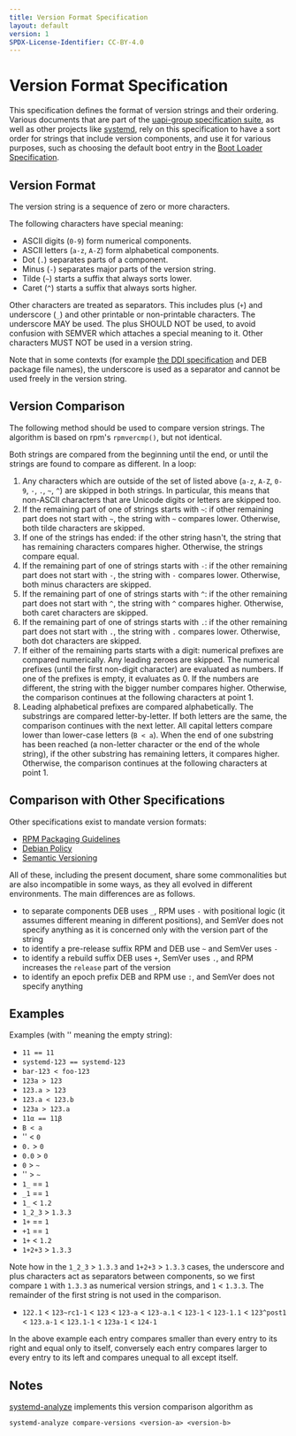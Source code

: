 ```yaml
---
title: Version Format Specification
layout: default
version: 1
SPDX-License-Identifier: CC-BY-4.0
---
```


# Version Format Specification
This specification defines the format of version strings and their ordering.
Various documents that are part of the [uapi-group specification suite](https://uapi-group.org/specifications),
as well as other projects like [systemd](https://systemd.io),
rely on this specification to have
a sort order for strings that include version components,
and use it for various purposes,
such as choosing the default boot entry in the [Boot Loader Specification](boot_loader_specification.md).

## Version Format
The version string is a sequence of zero or more characters.

The following characters have special meaning:
- ASCII digits (`0-9`) form numerical components.
- ASCII letters (`a-z`, `A-Z`) form alphabetical components.
- Dot (`.`) separates parts of a component.
- Minus (`-`) separates major parts of the version string.
- Tilde (`~`) starts a suffix that always sorts lower.
- Caret (`^`) starts a suffix that always sorts higher.

Other characters are treated as separators.
This includes plus (`+`) and underscore (`_`) and other printable or non-printable characters.
The underscore MAY be used.
The plus SHOULD NOT be used, to avoid confusion with SEMVER which attaches a special meaning to it.
Other characters MUST NOT be used in a version string.

Note that in some contexts (for example [the DDI specification](discoverable_disk_image.md) and DEB
package file names), the underscore is used as a separator and cannot be used freely in the version
string.

## Version Comparison

The following method should be used to compare version strings. The algorithm
is based on rpm's `rpmvercmp()`, but not identical.

Both strings are compared from the beginning until the end, or until the
strings are found to compare as different. In a loop:
1. Any characters which are outside of the set of listed above (`a-z`, `A-Z`, `0-9`, `-`, `.`, `~`, `^`)
   are skipped in both strings. In particular, this means that non-ASCII characters
   that are Unicode digits or letters are skipped too.
2. If the remaining part of one of strings starts with `~`:
   if other remaining part does not start with `~`,
   the string with `~` compares lower. Otherwise, both tilde characters are skipped.
3. If one of the strings has ended: if the other string hasn't, the string that
   has remaining characters compares higher. Otherwise, the strings compare
   equal.
4. If the remaining part of one of strings starts with `-`:
   if the other remaining part does not start with `-`,
   the string with `-` compares lower. Otherwise, both minus characters are skipped.
5. If the remaining part of one of strings starts with `^`:
   if the other remaining part does not start with `^`,
   the string with `^` compares higher. Otherwise, both caret characters are skipped.
6. If the remaining part of one of strings starts with `.`:
   if the other remaining part does not start with `.`,
   the string with `.` compares lower. Otherwise, both dot characters are skipped.
7. If either of the remaining parts starts with a digit: numerical prefixes are
   compared numerically. Any leading zeroes are skipped.
   The numerical prefixes (until the first non-digit character) are evaluated as numbers.
   If one of the prefixes is empty, it evaluates as 0.
   If the numbers are different, the string with the bigger number compares higher.
   Otherwise, the comparison continues at the following characters at point 1.
8. Leading alphabetical prefixes are compared alphabetically.
   The substrings are compared letter-by-letter.
   If both letters are the same, the comparison continues with the next letter.
   All capital letters compare lower than lower-case letters (`B < a`).
   When the end of one substring has been reached (a non-letter character or the end
   of the whole string), if the other substring has remaining letters, it compares higher.
   Otherwise, the comparison continues at the following characters at point 1.

## Comparison with Other Specifications
Other specifications exist to mandate version formats:

- [RPM Packaging Guidelines](https://docs.fedoraproject.org/en-US/packaging-guidelines/Versioning/)
- [Debian Policy](https://www.debian.org/doc/debian-policy/ch-controlfields.html#version)
- [Semantic Versioning](https://semver.org/)

All of these, including the present document, share some commonalities but are also
incompatible in some ways, as they all evolved in different environments. The main
differences are as follows.

- to separate components DEB uses `_`, RPM uses `-` with positional logic (it assumes different meaning in different positions), and SemVer does not specify anything as it is concerned only with the version part of the string
- to identify a pre-release suffix RPM and DEB use `~` and SemVer uses `-`
- to identify a rebuild suffix DEB uses `+`, SemVer uses `.`, and RPM increases the `release` part of the version
- to identify an epoch prefix DEB and RPM use `:`, and SemVer does not specify anything

## Examples
Examples (with '' meaning the empty string):

* `11 == 11`
* `systemd-123 == systemd-123`
* `bar-123 < foo-123`
* `123a > 123`
* `123.a > 123`
* `123.a < 123.b`
* `123a > 123.a`
* `11α == 11β`
* `B < a`
* '' < `0`
* `0.` > `0`
* `0.0` > `0`
* `0` > `~`
* '' > `~`
* `1_` == `1`
* `_1` == `1`
* `1_` < `1.2`
* `1_2_3` > `1.3.3`
* `1+` == `1`
* `+1` == `1`
* `1+` < `1.2`
* `1+2+3` > `1.3.3`

Note how in the `1_2_3` > `1.3.3` and `1+2+3` > `1.3.3` cases, the underscore and plus characters act as
separators between components, so we first compare `1` with `1.3.3` as numerical version strings, and
`1` < `1.3.3`. The remainder of the first string is not used in the comparison.

* `122.1` < `123~rc1-1` < `123` < `123-a` < `123-a.1` < `123-1` < `123-1.1` < `123^post1` < `123.a-1` < `123.1-1` < `123a-1` < `124-1`

In the above example each entry compares smaller than every entry to its right and equal only to itself,
conversely each entry compares larger to every entry to its left and compares unequal to all except itself.

## Notes
[systemd-analyze](https://www.freedesktop.org/software/systemd/man/systemd-analyze.html)
implements this version comparison algorithm as
```
systemd-analyze compare-versions <version-a> <version-b>
```


